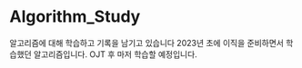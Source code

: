 # Algorithm_Study

알고리즘에 대해 학습하고 기록을 남기고 있습니다
2023년 초에 이직을 준비하면서 학습했던 알고리즘입니다.
OJT 후 마저 학습할 예정입니다. 
